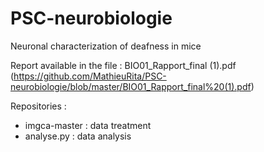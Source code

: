 # PSC-neurobiologie

Neuronal characterization of deafness in mice

Report available in the file : BIO01_Rapport_final (1).pdf (https://github.com/MathieuRita/PSC-neurobiologie/blob/master/BIO01_Rapport_final%20(1).pdf)

Repositories :

- imgca-master : data treatment
- analyse.py : data analysis
